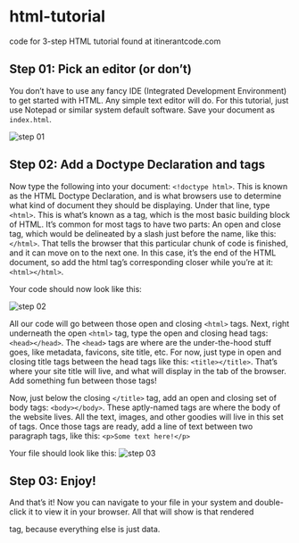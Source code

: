 # html-tutorial
code for 3-step HTML tutorial found at itinerantcode.com

## Step 01: Pick an editor (or don’t)

You don’t have to use any fancy IDE (Integrated Development Environment) to get started with HTML. Any simple text editor will do. For this tutorial, just use Notepad or similar system default software. Save your document as `index.html`.

![step 01](https://itinerantcode.com/wp-content/uploads/2021/07/step01.jpg)

## Step 02: Add a Doctype Declaration and tags

Now type the following into your document: `<!doctype html>`. This is known as the HTML Doctype Declaration, and is what browsers use to determine what kind of document they should be displaying. Under that line, type `<html>`. This is what’s known as a tag, which is the most basic building block of HTML. It’s common for most tags to have two parts: An open and close tag, which would be delineated by a slash just before the name, like this: `</html>`. That tells the browser that this particular chunk of code is finished, and it can move on to the next one. In this case, it’s the end of the HTML document, so add the html tag’s corresponding closer while you’re at it: `<html></html>`.

Your code should now look like this:

![step 02](https://itinerantcode.com/wp-content/uploads/2021/07/step02.jpg)

All our code will go between those open and closing `<html>` tags. Next, right underneath the open `<html>` tag, type the open and closing head tags: `<head></head>`. The `<head>` tags are where are the under-the-hood stuff goes, like metadata, favicons, site title, etc. For now, just type in open and closing title tags between the head tags like this: `<title></title>`. That’s where your site title will live, and what will display in the tab of the browser. Add something fun between those tags!

Now, just below the closing `</title>` tag, add an open and closing set of body tags: `<body></body>`. These aptly-named tags are where the body of the website lives. All the text, images, and other goodies will live in this set of tags. Once those tags are ready, add a line of text between two paragraph tags, like this: `<p>Some text here!</p>`

Your file should look like this:
![step 03](https://itinerantcode.com/wp-content/uploads/2021/07/step03.jpg)
## Step 03: Enjoy!

And that’s it! Now you can navigate to your file in your system and double-click it to view it in your browser. All that will show is that rendered <p> tag, because everything else is just data.

